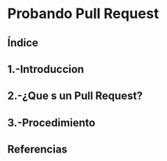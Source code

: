 # Probando Pull Request
## Índice
## 1.-Introduccion
## 2.-¿Que s un Pull Request?
## 3.-Procedimiento
## Referencias
